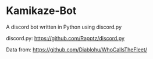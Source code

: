 # Kamikaze-Bot
A discord bot written in Python using discord.py


discord.py: https://github.com/Rapptz/discord.py

Data from: https://github.com/Diablohu/WhoCallsTheFleet/
